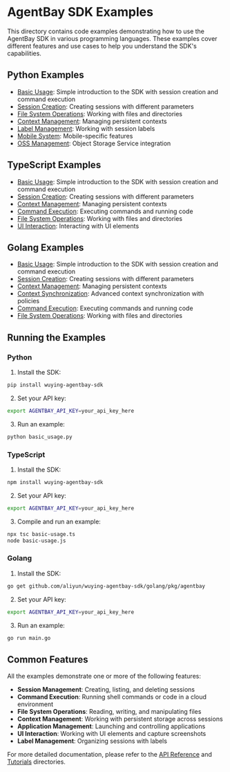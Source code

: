 # AgentBay SDK Examples

This directory contains code examples demonstrating how to use the AgentBay SDK in various programming languages. These examples cover different features and use cases to help you understand the SDK's capabilities.

## Python Examples

- [Basic Usage](python/basic_usage.py): Simple introduction to the SDK with session creation and command execution
- [Session Creation](python/session_creation): Creating sessions with different parameters
- [File System Operations](python/file_system): Working with files and directories
- [Context Management](python/context_management): Managing persistent contexts
- [Label Management](python/label_management): Working with session labels
- [Mobile System](python/mobile_system): Mobile-specific features
- [OSS Management](python/oss_management): Object Storage Service integration

## TypeScript Examples

- [Basic Usage](typescript/basic-usage.ts): Simple introduction to the SDK with session creation and command execution
- [Session Creation](typescript/session-creation): Creating sessions with different parameters
- [Context Management](typescript/context-management): Managing persistent contexts
- [Command Execution](typescript/command-example): Executing commands and running code
- [File System Operations](typescript/filesystem-example): Working with files and directories
- [UI Interaction](typescript/ui-example): Interacting with UI elements

## Golang Examples

- [Basic Usage](golang/basic_usage): Simple introduction to the SDK with session creation and command execution
- [Session Creation](golang/session_creation): Creating sessions with different parameters
- [Context Management](golang/context_management): Managing persistent contexts
- [Context Synchronization](golang/context_sync_example): Advanced context synchronization with policies
- [Command Execution](golang/command_example): Executing commands and running code
- [File System Operations](golang/filesystem_example): Working with files and directories

## Running the Examples

### Python

1. Install the SDK:
```bash
pip install wuying-agentbay-sdk
```

2. Set your API key:
```bash
export AGENTBAY_API_KEY=your_api_key_here
```

3. Run an example:
```bash
python basic_usage.py
```

### TypeScript

1. Install the SDK:
```bash
npm install wuying-agentbay-sdk
```

2. Set your API key:
```bash
export AGENTBAY_API_KEY=your_api_key_here
```

3. Compile and run an example:
```bash
npx tsc basic-usage.ts
node basic-usage.js
```

### Golang

1. Install the SDK:
```bash
go get github.com/aliyun/wuying-agentbay-sdk/golang/pkg/agentbay
```

2. Set your API key:
```bash
export AGENTBAY_API_KEY=your_api_key_here
```

3. Run an example:
```bash
go run main.go
```

## Common Features

All the examples demonstrate one or more of the following features:

- **Session Management**: Creating, listing, and deleting sessions
- **Command Execution**: Running shell commands or code in a cloud environment
- **File System Operations**: Reading, writing, and manipulating files
- **Context Management**: Working with persistent storage across sessions
- **Application Management**: Launching and controlling applications
- **UI Interaction**: Working with UI elements and capture screenshots
- **Label Management**: Organizing sessions with labels

For more detailed documentation, please refer to the [API Reference](../api-reference) and [Tutorials](../tutorials) directories. 